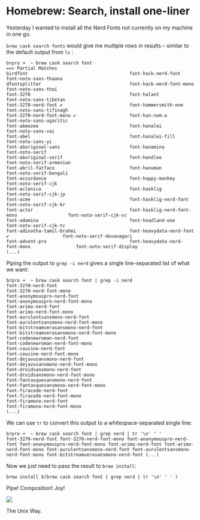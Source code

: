 # Homebrew: Search, install one-liner

Yesterday I wanted to install all the Nerd Fonts not currently on my machine in one go.

`brew cask search fonts`  would give me multiple rows in results – similar to the default output from `ls` :

```
brpro ➜  ~ brew cask search font
==> Partial Matches
birdfont                                      font-hack-nerd-font                           font-noto-sans-thaana
dfontsplitter                                 font-hack-nerd-font-mono                      font-noto-sans-thai
font-3270                                     font-halant                                   font-noto-sans-tibetan
font-3270-nerd-font ✔                         font-hammersmith-one                          font-noto-sans-tifinagh
font-3270-nerd-font-mono ✔                    font-han-nom-a                                font-noto-sans-ugaritic
font-abeezee                                  font-hanalei                                  font-noto-sans-vai
font-abel                                     font-hanalei-fill                             font-noto-sans-yi
font-aboriginal-sans                          font-hanamina                                 font-noto-serif
font-aboriginal-serif                         font-handlee                                  font-noto-serif-armenian
font-abril-fatface                            font-hanuman                                  font-noto-serif-bengali
font-accordance                               font-happy-monkey                             font-noto-serif-cjk
font-aclonica                                 font-hasklig                                  font-noto-serif-cjk-jp
font-acme                                     font-hasklig-nerd-font                        font-noto-serif-cjk-kr
font-actor                                    font-hasklig-nerd-font-mono                   font-noto-serif-cjk-sc
font-adamina                                  font-headland-one                             font-noto-serif-cjk-tc
font-adinatha-tamil-brahmi                    font-heavydata-nerd-font ✔                    font-noto-serif-devanagari
font-advent-pro                               font-heavydata-nerd-font-mono                 font-noto-serif-display
(...)
```

Piping the output to `grep -i nerd` gives a single line-separated list of what we want:

```
brpro ➜  ~ brew cask search font | grep -i nerd
font-3270-nerd-font
font-3270-nerd-font-mono
font-anonymouspro-nerd-font
font-anonymouspro-nerd-font-mono
font-arimo-nerd-font
font-arimo-nerd-font-mono
font-aurulentsansmono-nerd-font
font-aurulentsansmono-nerd-font-mono
font-bitstreamverasansmono-nerd-font
font-bitstreamverasansmono-nerd-font-mono
font-codenewroman-nerd-font
font-codenewroman-nerd-font-mono
font-cousine-nerd-font
font-cousine-nerd-font-mono
font-dejavusansmono-nerd-font
font-dejavusansmono-nerd-font-mono
font-droidsansmono-nerd-font
font-droidsansmono-nerd-font-mono
font-fantasquesansmono-nerd-font
font-fantasquesansmono-nerd-font-mono
font-firacode-nerd-font
font-firacode-nerd-font-mono
font-firamono-nerd-font
font-firamono-nerd-font-mono
(...)
```

We can use `tr` to convert this output to a whitespace-separated single line:

```
brpro ➜  ~ brew cask search font | grep nerd | tr '\n' ' '
font-3270-nerd-font font-3270-nerd-font-mono font-anonymouspro-nerd-font font-anonymouspro-nerd-font-mono font-arimo-nerd-font font-arimo-nerd-font-mono font-aurulentsansmono-nerd-font font-aurulentsansmono-nerd-font-mono font-bitstreamverasansmono-nerd-font (...)
```

Now we just need to pass the result to `brew install`:

```
brew install $(brew cask search font | grep nerd | tr '\n' ' ' )
```

Pipe! Composition! Joy!

![](https://media.giphy.com/media/H01rQOhJLjyak/giphy.gif)

The Unix Way.

